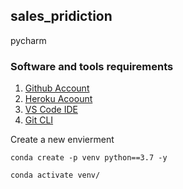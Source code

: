 ## sales_pridiction
pycharm
### Software and tools requirements

1. [Github Account](http://github.com)
2. [Heroku Acoount](http://heroku.com)
3. [VS Code IDE](http://code.visualstudio.com/)
4. [Git CLI](http://git-scm.com/bool/en/v2/Geting-Started-The-Command-Line)

Create a new envierment

```
conda create -p venv python==3.7 -y
```

```
conda activate venv/
```
